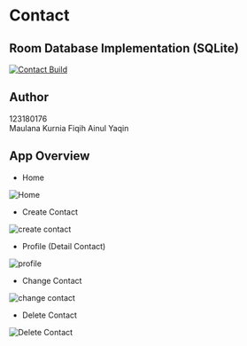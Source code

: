 # Contact 
## Room Database Implementation (SQLite)
[![Contact Build](https://github.com/Praktikum-TPM-B/Contact-java/actions/workflows/gradle.yml/badge.svg)](https://github.com/Praktikum-TPM-B/Contact-java/actions/workflows/gradle.yml)

## Author
123180176 </br>
Maulana Kurnia Fiqih Ainul Yaqin

## App Overview
- Home 

![Home](assets/home.png)

- Create Contact

![create contact](assets/create_contact.png)

- Profile (Detail Contact)

![profile](assets/profile.png)

- Change Contact

![change contact](assets/change_contact.png)

- Delete Contact

![Delete Contact](assets/delete_contact.png)
